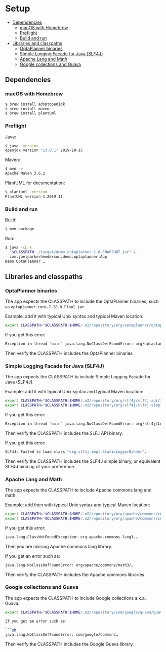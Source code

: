 # Setup

* [Dependencies](#dependencies)
  * [macOS with Homebrew](#macos-with-homebrew)
  * [Preflight](#preflight)
  * [Build and run](#build-and-run)
* [Libraries and classpaths](#libraries-and-classpaths)
  * [OptaPlanner binaries](#optaplanner-binaries)
  * [Simple Logging Facade for Java (SLF4J)](#simple-logging-facade-for-java-slf4j)
  * [Apache Lang and Math](#apache-lang-and-math)
  * [Google collections and Guava](#google-collections-and-guava)


## Dependencies


### macOS with Homebrew

```sh
$ brew install adoptopenjdk
$ brew install maven
$ brew install plantuml
```


### Preflight

Java:

```sh
$ java -version
openjdk version "13.0.1" 2019-10-15
```

Maven:

```sh
$ mvn -v
Apache Maven 3.6.2
```

PlantUML for documentation:

```sh
$ plantuml -version
PlantUML version 1.2019.11
```


### Build and run

Build:

```sh
$ mvn package
```

Run:

```sh
$ java -cp \
  "$CLASSPATH:./target/demo_optaplanner-1.0-SNAPSHOT.jar" \
  com.joelparkerhenderson.demo.optaplanner.App
Demo OptaPlanner …
```


## Libraries and classpaths


### OptaPlanner binaries

The app expects the CLASSPATH to include the OptaPlanner binaries, such as `optaplanner-core-7.28.0.Final.jar`.

Example: add it with typical Unix syntax and typical Maven location:

```sh
export CLASSPATH="$CLASSPATH:$HOME/.m2/repository/org/optaplanner/optaplanner-core/7.28.0.Final/optaplanner-core-7.28.0.Final.jar"
```

If you get this error:

```sh
Exception in thread "main" java.lang.NoClassDefFoundError: org/optaplanner/core/api/solver/SolverFactory
```

Then verify the CLASSPATH includes the OptaPlanner binaries.


### Simple Logging Facade for Java (SLF4J)

The app expects the CLASSPATH to include Simple Logging Facade for Java (SLF4J).

Example: add it with typical Unix syntax and typical Maven location:

```sh
export CLASSPATH="$CLASSPATH:$HOME/.m2/repository/org/slf4j/slf4j-api/1.7.26/slf4j-api-1.7.26.jar"
export CLASSPATH="$CLASSPATH:$HOME/.m2/repository/org/slf4j/slf4j-simple/1.7.26/slf4j-simple-1.7.26.jar"
```

If you get this error:

```sh
Exception in thread "main" java.lang.NoClassDefFoundError: org/slf4j/LoggerFactory
```

Then verify the CLASSPATH includes the SLFJ API binary.

If you get this error:

```sh
SLF4J: Failed to load class "org.slf4j.impl.StaticLoggerBinder".
```

Then verify the CLASSPATH includes the SLF4J simple binary, or equivalent SLF4J binding of your preference.


### Apache Lang and Math

The app expects the CLASSPATH to include Apache commons lang and math.

Example: add then with typical Unix syntax and typical Maven location:

```sh
export CLASSPATH="$CLASSPATH:$HOME/.m2/repository/org/apache/commons/commons-lang3/3.8.1/commons-lang3-3.8.1.jar"
export CLASSPATH="$CLASSPATH:$HOME/.m2/repository/org/apache/commons/commons-math3/3.4.1/commons-math3-3.4.1.jar"
```

If you get this error:

```sh
java.lang.ClassNotFoundException: org.apache.commons.lang3.…
```

Then you are missing Apache commons lang library.

If you get an error such as:

```sh
java.lang.NoClassDefFoundError: org/apache/commons/math3/…
```

Then verify the CLASSPATH includes the Apache commons libraries.


### Google collections and Guava

The app expects the CLASSPATH to include Google collections a.k.a. Guava.

```sh
export CLASSPATH="$CLASSPATH:$HOME/.m2/repository/com/google/guava/guava/25.0-jre/guava-25.0-jre.jar"

If you get an error such as:

```sh
java.lang.NoClassDefFoundError: com/google/common/…
```

Then verify the CLASSPATH includes the Google Guava library.

